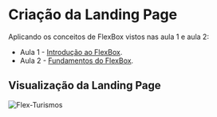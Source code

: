 # Criação da Landing Page
Aplicando os conceitos de FlexBox vistos nas aula 1 e aula 2:

* Aula 1 - [Introdução ao FlexBox](https://github.com/Iann-rst/HTML5-e-CSS/tree/main/Aula%201%20-%20Introdução%20ao%20Flexbox).
* Aula 2 - [Fundamentos do FlexBox](https://github.com/Iann-rst/HTML5-e-CSS/tree/main/Aula%202%20-%20Fundamentos%20do%20Flexbox).

## Visualização da Landing Page

![Flex-Turismos](https://user-images.githubusercontent.com/48128325/137602068-7d71fea5-e283-46f9-8741-ced4ac2ff9d8.gif)
